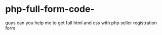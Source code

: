 # php-full-form-code-
guys can you help me to get  full html and css with php  seller registration form 

